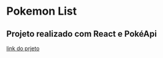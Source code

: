 # Pokemon List

## Projeto realizado com React e PokéApi

[link do prjeto](https://pokemons-list-ten.vercel.app/)